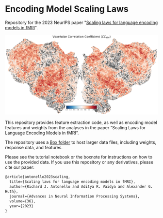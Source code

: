 # Encoding Model Scaling Laws
Repository for the 2023 NeurIPS paper "[Scaling laws for language encoding models in fMRI](https://arxiv.org/abs/2305.11863)".

![Encoding model performance for OPT-30B](https://github.com/HuthLab/encoding-model-scaling-laws/blob/main/corrs.png)

This repository provides feature extraction code, as well as encoding model features and weights from the analyses in the paper “Scaling Laws for Language Encoding Models in fMRI”.

The repository uses a [Box folder](https://utexas.box.com/v/EncodingModelScalingLaws) to host larger data files, including weights, response data, and features.

Please see the tutorial notebook or the boxnote for instructions on how to use the provided data. If you use this repository or any derivatives, please cite our paper:

```
@article{antonello2023scaling,
  title={Scaling laws for language encoding models in fMRI}, 
  author={Richard J. Antonello and Aditya R. Vaidya and Alexander G. Huth},
  journal={Advances in Neural Information Processing Systems},
  volume={36},
  year={2023}
}
```
